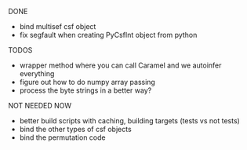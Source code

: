 DONE 
* bind multisef csf object
* fix segfault when creating PyCsfInt object from python

TODOS
* wrapper method where you can call Caramel and we autoinfer everything
* figure out how to do numpy array passing
* process the byte strings in a better way?

NOT NEEDED NOW
* better build scripts with caching, building targets (tests vs not tests)
* bind the other types of csf objects
* bind the permutation code